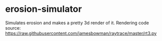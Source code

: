 # erosion-simulator
Simulates erosion and makes a pretty 3d render of it. 
Rendering code source: https://raw.githubusercontent.com/jamesbowman/raytrace/master/rt3.py